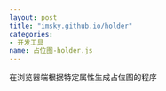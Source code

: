```yaml
---
layout: post
title: "imsky.github.io/holder"
categories:
- 开发工具
name: 占位图-holder.js
---
```


在浏览器端根据特定属性生成占位图的程序<!--break-->
